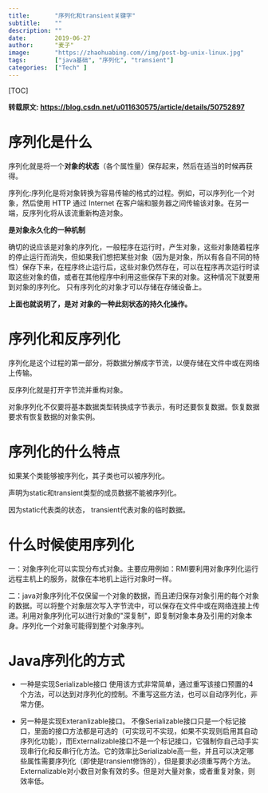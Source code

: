 ```yaml
---
title:       "序列化和transient关键字"
subtitle:    ""
description: ""
date:        2019-06-27
author:      "麦子"
image:       "https://zhaohuabing.com//img/post-bg-unix-linux.jpg"
tags:        ["java基础", "序列化", "transient"]
categories:  ["Tech" ]
---
```


[TOC]

**转载原文: <https://blog.csdn.net/u011630575/article/details/50752897>**

# 序列化是什么

序列化就是将一个**对象的状态**（各个属性量）保存起来，然后在适当的时候再获得。 

序列化:序列化是将对象转换为容易传输的格式的过程。例如，可以序列化一个对象，然后使用 HTTP 通过 Internet 在客户端和服务器之间传输该对象。在另一端，反序列化将从该流重新构造对象。 

**是对象永久化的一种机制**

确切的说应该是对象的序列化，一般程序在运行时，产生对象，这些对象随着程序的停止运行而消失，但如果我们想把某些对象（因为是对象，所以有各自不同的特性）保存下来，在程序终止运行后，这些对象仍然存在，可以在程序再次运行时读取这些对象的值，或者在其他程序中利用这些保存下来的对象。这种情况下就要用到对象的序列化。 只有序列化的对象才可以存储在存储设备上。

**上面也就说明了，是对 对象的一种此刻状态的持久化操作。**

# 序列化和反序列化

序列化是这个过程的第一部分，将数据分解成字节流，以便存储在文件中或在网络上传输。

反序列化就是打开字节流并重构对象。

对象序列化不仅要将基本数据类型转换成字节表示，有时还要恢复数据。恢复数据要求有恢复数据的对象实例。

# 序列化的什么特点

如果某个类能够被序列化，其子类也可以被序列化。

声明为static和transient类型的成员数据不能被序列化。

因为static代表类的状态， transient代表对象的临时数据。

# 什么时候使用序列化

 一：对象序列化可以实现分布式对象。主要应用例如：RMI要利用对象序列化运行远程主机上的服务，就像在本地机上运行对象时一样。 

二：java对象序列化不仅保留一个对象的数据，而且递归保存对象引用的每个对象的数据。可以将整个对象层次写入字节流中，可以保存在文件中或在网络连接上传递。利用对象序列化可以进行对象的"深复制"，即复制对象本身及引用的对象本身。序列化一个对象可能得到整个对象序列。 

# Java序列化的方式



- 一种是实现Serializable接口 
  使用该方式非常简单，通过重写该接口预置的4个方法，可以达到对序列化的控制。不重写这些方法，也可以自动序列化，非常方便。

  

- 另一种是实现Exteranlizable接口。 
  不像Serializable接口只是一个标记接口，里面的接口方法都是可选的（可实现可不实现，如果不实现则启用其自动序列化功能），而Externalizable接口不是一个标记接口，它强制你自己动手实现串行化和反串行化方法。它的效率比Serializable高一些，并且可以决定哪些属性需要序列化（即使是transient修饰的），但是要求必须重写两个方法。Externalizable对小数目对象有效的多。但是对大量对象，或者重复对象，则效率低。